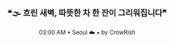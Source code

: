 <div align="center">

<br>

<h3>❝🌫️ 흐린 새벽, 따뜻한 차 한 잔이 그리워집니다❞</h3>

<sub>03:00 AM • Seoul ☁️ • by CrowRish</sub>

<br>

</div>